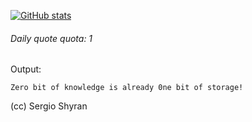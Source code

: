 <!--
![My GitHub stats](https://sshyran.github.io/shyran-system-stats/api/?username=shyransystems&show_icons=true&theme=tokyonight)
-->

[![GitHub stats](https://github-readme-stats.vercel.app/api?username=sshyran&show_icons=true&theme=tokyonight)](https://github.com/sshyran/readme-stats-reader)



###### Daily quote quota: 1
Output: 
``` 
Zero bit of knowledge is already 0ne bit of storage! 
```
(cc) Sergio Shyran


<!--
**sshyran/sshyran** is a ✨ _special_ ✨ repository because its `README.md` (this file) appears on your GitHub profile.

Here are some ideas to get you started:

- 🔭 I’m currently working on ...
- 🌱 I’m currently learning ...
- 👯 I’m looking to collaborate on ...
- 🤔 I’m looking for help with ...
- 💬 Ask me about ...
- 📫 How to reach me: ...
- 😄 Pronouns: ...
- ⚡ Fun fact: ...
-->
